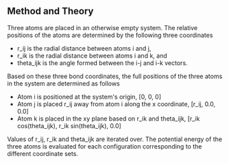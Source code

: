 ## Method and Theory

Three atoms are placed in an otherwise empty system.  The relative positions of the atoms are determined by the following three coordinates

- r_ij is the radial distance between atoms i and j,
- r_ik is the radial distance between atoms i and k, and
- theta_ijk is the angle formed between the i-j and i-k vectors.

Based on these three bond coordinates, the full positions of the three atoms in the system are determined as follows

- Atom i is positioned at the system's origin, [0, 0, 0]
- Atom j is placed r_ij away from atom i along the x coordinate, [r_ij, 0.0, 0.0]
- Atom k is placed in the xy plane based on r_ik and theta_ijk, [r_ik cos(theta_ijk), r_ik sin(theta_ijk), 0.0]

Values of r_ij, r_ik and theta_ijk are iterated over. The potential energy of the three atoms is evaluated for each configuration corresponding to the different coordinate sets.
